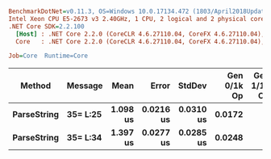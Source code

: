 ``` ini

BenchmarkDotNet=v0.11.3, OS=Windows 10.0.17134.472 (1803/April2018Update/Redstone4), VM=Hyper-V
Intel Xeon CPU E5-2673 v3 2.40GHz, 1 CPU, 2 logical and 2 physical cores
.NET Core SDK=2.2.100
  [Host] : .NET Core 2.2.0 (CoreCLR 4.6.27110.04, CoreFX 4.6.27110.04), 64bit RyuJIT
  Core   : .NET Core 2.2.0 (CoreCLR 4.6.27110.04, CoreFX 4.6.27110.04), 64bit RyuJIT

Job=Core  Runtime=Core  

```
|      Method |  Message |     Mean |     Error |    StdDev | Gen 0/1k Op | Gen 1/1k Op | Gen 2/1k Op | Allocated Memory/Op |
|------------ |--------- |---------:|----------:|----------:|------------:|------------:|------------:|--------------------:|
| **ParseString** | **35= L:25** | **1.098 us** | **0.0216 us** | **0.0310 us** |      **0.0172** |           **-** |           **-** |               **136 B** |
| **ParseString** | **35= L:34** | **1.397 us** | **0.0277 us** | **0.0285 us** |      **0.0248** |           **-** |           **-** |               **184 B** |

